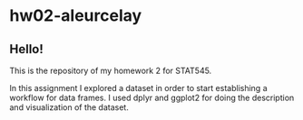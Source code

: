 # hw02-aleurcelay

## Hello! 

This is the repository of my homework 2 for STAT545.

In this assignment I explored a dataset in order to start establishing a workflow for data frames.
I used dplyr and ggplot2 for doing the description and visualization of the dataset.
